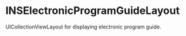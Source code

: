 INSElectronicProgramGuideLayout
===============================

UICollectionViewLayout for displaying electronic program guide.
